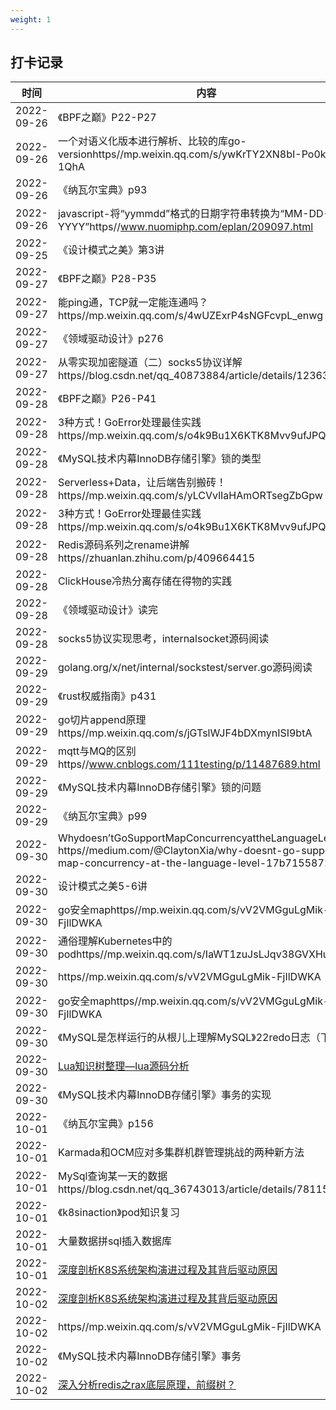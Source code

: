 ```yaml
---
weight: 1
---
```


## 打卡记录

| 时间  |  内容  |
 | ---- | ---- | 
| 2022-09-26 |《BPF之巅》P22-P27| 
| 2022-09-26 |一个对语义化版本进行解析、比较的库go-versionhttps//mp.weixin.qq.com/s/ywKrTY2XN8bI-Po0k-1QhA| 
| 2022-09-26 |《纳瓦尔宝典》p93| 
| 2022-09-26 |javascript-将“yymmdd”格式的日期字符串转换为“MM-DD-YYYY”https//www.nuomiphp.com/eplan/209097.html| 
| 2022-09-25 |《设计模式之美》第3讲| 
| 2022-09-27 |《BPF之巅》P28-P35| 
| 2022-09-27 |能ping通，TCP就一定能连通吗？https//mp.weixin.qq.com/s/4wUZExrP4sNGFcvpL_enwg| 
| 2022-09-27 |《领域驱动设计》p276| 
| 2022-09-27 |从零实现加密隧道（二）socks5协议详解https//blog.csdn.net/qq_40873884/article/details/123636767| 
| 2022-09-28 |《BPF之巅》P26-P41| 
| 2022-09-28 |3种方式！GoError处理最佳实践https//mp.weixin.qq.com/s/o4k9Bu1X6KTK8Mvv9ufJPQ| 
| 2022-09-28 |《MySQL技术内幕InnoDB存储引擎》锁的类型| 
| 2022-09-28 |Serverless+Data，让后端告别搬砖！https//mp.weixin.qq.com/s/yLCVvlIaHAmORTsegZbGpw| 
| 2022-09-28 |3种方式！GoError处理最佳实践https//mp.weixin.qq.com/s/o4k9Bu1X6KTK8Mvv9ufJPQ| 
| 2022-09-28 |Redis源码系列之rename讲解https//zhuanlan.zhihu.com/p/409664415| 
| 2022-09-28 |ClickHouse冷热分离存储在得物的实践| 
| 2022-09-28 |《领域驱动设计》读完| 
| 2022-09-28 |socks5协议实现思考，internalsocket源码阅读| 
| 2022-09-29 |golang.org/x/net/internal/sockstest/server.go源码阅读| 
| 2022-09-29 |《rust权威指南》p431| 
| 2022-09-29 |go切片append原理https//mp.weixin.qq.com/s/jGTslWJF4bDXmynISI9btA| 
| 2022-09-29 |mqtt与MQ的区别https//www.cnblogs.com/111testing/p/11487689.html| 
| 2022-09-29 |《MySQL技术内幕InnoDB存储引擎》锁的问题| 
| 2022-09-29 |《纳瓦尔宝典》p99| 
| 2022-09-30 |Whydoesn’tGoSupportMapConcurrencyattheLanguageLevel?https//medium.com/@ClaytonXia/why-doesnt-go-support-map-concurrency-at-the-language-level-17b715587163| 
| 2022-09-30 |设计模式之美5-6讲| 
| 2022-09-30 |go安全maphttps//mp.weixin.qq.com/s/vV2VMGguLgMik-FjIlDWKA| 
| 2022-09-30 |通俗理解Kubernetes中的podhttps//mp.weixin.qq.com/s/IaWT1zuJsLJqv38GVXHujQ| 
| 2022-09-30 |https//mp.weixin.qq.com/s/vV2VMGguLgMik-FjIlDWKA| 
| 2022-09-30 |go安全maphttps//mp.weixin.qq.com/s/vV2VMGguLgMik-FjIlDWKA| 
| 2022-09-30 |《MySQL是怎样运行的从根儿上理解MySQL》22redo日志（下）| 
| 2022-09-30 |[Lua知识树整理—lua源码分析](https//www.cnblogs.com/moran-amos/p/14408624.html)| 
| 2022-09-30 |《MySQL技术内幕InnoDB存储引擎》事务的实现| 
| 2022-10-01 |《纳瓦尔宝典》p156| 
| 2022-10-01 |Karmada和OCM应对多集群机群管理挑战的两种新方法| 
| 2022-10-01 |MySql查询某一天的数据https//blog.csdn.net/qq_36743013/article/details/78115873| 
| 2022-10-01 |《k8sinaction》pod知识复习| 
| 2022-10-01 |大量数据拼sql插入数据库| 
| 2022-10-01 |[深度剖析K8S系统架构演进过程及其背后驱动原因](https//www.sohu.com/a/237218130_758221)|
| 2022-10-02 |[深度剖析K8S系统架构演进过程及其背后驱动原因](https//www.sohu.com/a/237218130_758221)| 
| 2022-10-02 |https//mp.weixin.qq.com/s/vV2VMGguLgMik-FjIlDWKA| 
| 2022-10-02 |《MySQL技术内幕InnoDB存储引擎》事务| 
| 2022-10-02 |[深入分析redis之rax底层原理，前缀树？](https//blog.csdn.net/ldw201510803006/article/details/122445595)| 